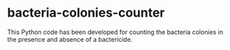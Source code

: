 # bacteria-colonies-counter
This Python code has been developed for counting the bacteria colonies in the presence and absence of a bactericide.
